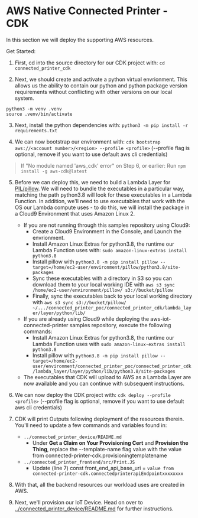 # AWS Native Connected Printer - CDK

In this section we will deploy the supporting AWS resources.

Get Started:
1. First, cd into the source directory for our CDK project with: ```cd connected_printer_cdk```

2. Next, we should create and activate a python virtual envrionment. This allows us the ability to contain our python and python package version requirements without conflicting with other versions on our local system. 
```
python3 -m venv .venv 
source .venv/bin/activate
```

3. Next, install the python dependencies with: ```python3 -m pip install -r requirements.txt```

4. We can now bootstrap our environment with: ```cdk bootstrap aws://<account number>/<region> --profile <profile>``` (--profile flag is optional, remove if you want to use default aws cli credentials)

>If "No module named 'aws_cdk' error" on Step 6, or earlier:
>   Run `npm install -g aws-cdk@latest`

5. Before we can deploy this, we need to build a Lambda Layer for [PIL/pillow](https://pillow.readthedocs.io/). We will need to bundle the executables in a particular way, matching the path python3.8 will look for these executables in a Lambda Function. In addition, we'll need to use executables that work with the OS our Lambda compute uses - to do this, we will install the package in a Cloud9 Environment that uses Amazon Linux 2.
    - If you are not running through this samples repository using Cloud9:
        - Create a Cloud9 Environment in the Console, and Launch the envrionment.
        - Install Amazon Linux Extras for python3.8, the runtime our Lambda Function uses with: `sudo amazon-linux-extras install python3.8`
        - Install pillow with `python3.8 -m pip install pillow --target=/home/ec2-user/environment/pillow/python3.8/site-packages`
        - Sync these executables with a directory in S3 so you can download them to your local working IDE with `aws s3 sync /home/ec2-user/environment/pillow/ s3://bucket/pillow`
        - Finally, sync the executables back to your local working directory with `aws s3 sync s3://bucket/pillow/ ~/.../connected_printer_poc/connected_printer_cdk/lambda_layer/layer/python/lib/`
    - If you are already using Cloud9 while deploying the aws-iot-connected-printer samples repository, execute the following commands:
        - Install Amazon Linux Extras for python3.8, the runtime our Lambda Function uses with `sudo amazon-linux-extras install python3.8`
        - Install pillow with `python3.8 -m pip install pillow --target=/home/ec2-user/environment/connected_printer_poc/connected_printer_cdk/lambda_layer/layer/python/lib/python3.8/site-packages`
    - The executables that CDK will upload to AWS as a Lambda Layer are now available and you can continue with subsequent instructions.

6. We can now deploy the CDK project with: `cdk deploy --profile <profile>` (--profile flag is optional, remove if you want to use default aws cli credentials)

7. CDK will print Outputs following deployment of the resources therein. You'll need to update a few commands and variables found in:
    - `../connected_printer_device/README.md`
        - Under **Get a Claim on Your Provisioning Cert** and **Provision the Thing**, replace the --template-name flag value with the value from connected-printer-cdk.provisioningtemplatename
    - `../connected_printer_frontend/src/Print.JS`
        - Update (line 7) const front_end_api_base_uri = `value from connected-printer-cdk.connectedprinterapiEndpointxxxxxxxx`

8. With that, all the backend resources our workload uses are created in AWS. 

9. Next, we'll provision our IoT Device. Head on over to [../connected_printer_device/README.md](https://github.com/aws-samples/aws-iot-connected-printer/blob/main/connected_printer_device/README.md) for further instructions.


